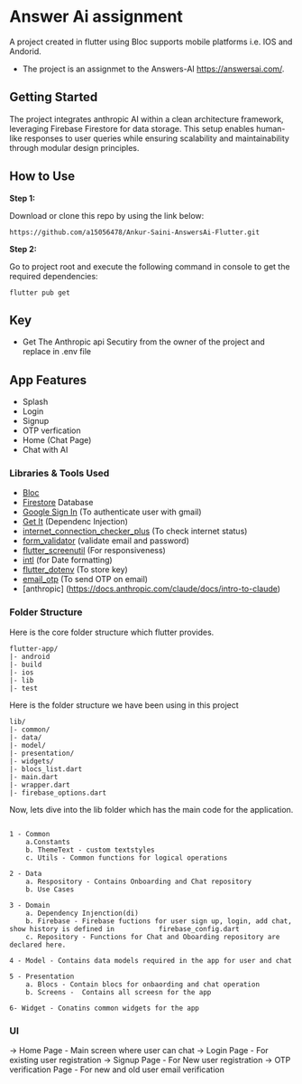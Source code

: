# Answer Ai assignment

A project created in flutter using Bloc supports mobile platforms i.e. IOS and Andorid.

* The project is an assignmet to the Answers-AI <https://answersai.com/>.

## Getting Started

The project integrates anthropic AI within a clean architecture framework, leveraging Firebase Firestore for data storage. This setup enables human-like responses to user queries while ensuring scalability and maintainability through modular design principles.

## How to Use

**Step 1:**

Download or clone this repo by using the link below:

```
https://github.com/a15056478/Ankur-Saini-AnswersAi-Flutter.git
```

**Step 2:**

Go to project root and execute the following command in console to get the required dependencies:

```
flutter pub get 
```

## Key

* Get The Anthropic api Secutiry from the owner of the project and replace in .env file

## App Features

* Splash
* Login
* Signup
* OTP verfication
* Home (Chat Page)
* Chat with AI

### Libraries & Tools Used

* [Bloc](https://pub.dev/packages/flutter_bloc)
* [Firestore](https://firebase.flutter.dev/) Database
* [Google Sign In](https://pub.dev/packages/google_sign_in) (To authenticate user with gmail)
* [Get It](https://pub.dev/packages/get_it) (Dependenc Injection)
* [internet_connection_checker_plus](https://pub.dev/packages/internet_connection_checker_plus) (To check internet status)
* [form_validator](https://pub.dev/packages/form_validator) (validate email and password)
* [flutter_screenutil](https://pub.dev/packages/flutter_screenutil) (For responsiveness)
* [intl](https://pub.dev/packages/intl) (for Date formatting)
* [flutter_dotenv](https://pub.dev/packages/flutter_dotenv) (To store key)
* [email_otp](https://pub.dev/packages/email_otp) (To send OTP on email)
* [anthropic] (<https://docs.anthropic.com/claude/docs/intro-to-claude>)

### Folder Structure

Here is the core folder structure which flutter provides.

```
flutter-app/
|- android
|- build
|- ios
|- lib
|- test
```

Here is the folder structure we have been using in this project

```
lib/
|- common/
|- data/
|- model/
|- presentation/
|- widgets/
|- blocs_list.dart
|- main.dart
|- wrapper.dart
|- firebase_options.dart
```

Now, lets dive into the lib folder which has the main code for the application.

```

1 - Common 
    a.Constants
    b. ThemeText - custom textstyles
    c. Utils - Common functions for logical operations

2 - Data
    a. Respository - Contains Onboarding and Chat repository 
    b. Use Cases

3 - Domain
    a. Dependency Injenction(di)
    b. Firebase - Firebase fuctions for user sign up, login, add chat, show history is defined in           firebase_config.dart
    c. Repository - Functions for Chat and Oboarding repository are declared here.

4 - Model - Contains data models required in the app for user and chat

5 - Presentation
    a. Blocs - Contain blocs for onbaording and chat operation
    b. Screens -  Contains all screesn for the app

6- Widget - Conatins common widgets for the app

```

### UI

-> Home Page - Main screen where user can chat
-> Login Page - For existing user registration
-> Signup Page -  For New user registration
-> OTP verification Page -  For new and old user email verification
